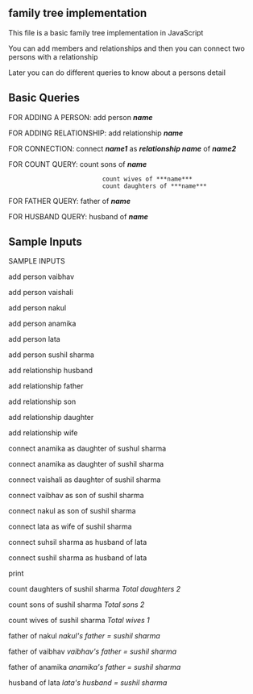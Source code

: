 ## family tree implementation


This file is a basic family tree implementation in JavaScript

You can add members and relationships and then you can connect two persons with a relationship

Later you can do different queries to know about a persons detail

## Basic Queries

FOR ADDING A PERSON:          add person ***name***

FOR ADDING RELATIONSHIP:      add relationship ***name***

FOR CONNECTION:               connect ***name1*** as ***relationship name*** of ***name2***

FOR COUNT QUERY:              count sons of ***name***

                              count wives of ***name***
                              count daughters of ***name***

FOR FATHER QUERY:             father of ***name***

FOR HUSBAND QUERY:            husband of ***name***


## Sample Inputs

 SAMPLE INPUTS



add person vaibhav

add person vaishali

add person nakul

add person anamika

add person lata

add person sushil sharma

add relationship husband

add relationship father

add relationship son

add relationship daughter

add relationship wife

connect anamika as daughter of sushul sharma

connect anamika as daughter of sushil sharma

connect vaishali as daughter of sushil sharma

connect vaibhav as son of sushil sharma

connect nakul as son of sushil sharma

connect lata as wife of sushil sharma

connect suhsil sharma as husband of lata

connect sushil sharma as husband of lata

print

count daughters of sushil sharma
_Total daughters 2_

count sons of sushil sharma
_Total sons 2_

count wives of sushil sharma
_Total wives 1_

father of nakul
_nakul's father = sushil sharma_

father of vaibhav
_vaibhav's father = sushil sharma_

father of anamika
_anamika's father = sushil sharma_

husband of lata
_lata's husband = sushil sharma_